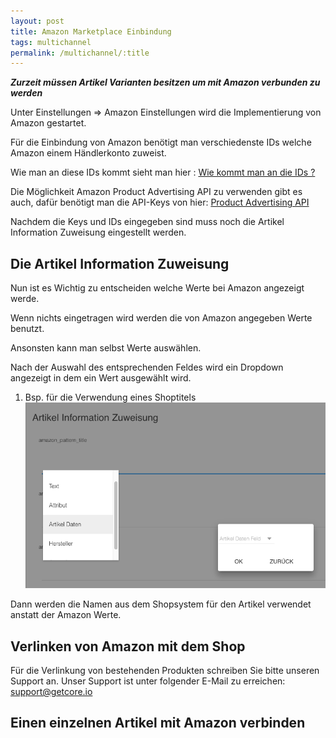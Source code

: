 ```yaml
---
layout: post
title: Amazon Marketplace Einbindung
tags: multichannel
permalink: /multichannel/:title
---
```


***Zurzeit  müssen Artikel Varianten besitzen um mit Amazon verbunden zu werden***

Unter Einstellungen => Amazon Einstellungen wird die Implementierung von Amazon gestartet. 

Für die Einbindung von Amazon benötigt man verschiedenste IDs welche Amazon einem Händlerkonto zuweist.

Wie man an diese IDs kommt sieht man hier : [Wie kommt man an die IDs ?][1] 

Die Möglichkeit Amazon Product Advertising API zu verwenden gibt es auch, dafür benötigt man die API-Keys von hier: [Product Advertising API][2]

Nachdem die Keys und IDs eingegeben sind muss noch die Artikel Information Zuweisung eingestellt werden.

## Die Artikel Information Zuweisung

Nun ist es Wichtig zu entscheiden welche Werte bei Amazon angezeigt werde.

Wenn nichts eingetragen wird werden die von Amazon angegeben Werte benutzt.

Ansonsten kann man selbst Werte auswählen.

Nach der Auswahl des entsprechenden Feldes wird ein Dropdown angezeigt in dem ein Wert ausgewählt wird.

1. Bsp. für die Verwendung eines Shoptitels
![dropdown][img1]

Dann werden die Namen aus dem Shopsystem für den Artikel verwendet anstatt der Amazon Werte.

## Verlinken von Amazon mit dem Shop

Für die Verlinkung von bestehenden Produkten schreiben Sie bitte unseren Support an.
Unser Support ist unter folgender E-Mail zu erreichen: support@getcore.io

## Einen einzelnen Artikel mit Amazon verbinden


  
[1]: https://developer.amazonservices.de/gp/mws/faq.html
[2]: https://partnernet.amazon.de/gp/advertising/api/detail/main.html
[img1]: /img/multichannel/amazon_dropdown.png
